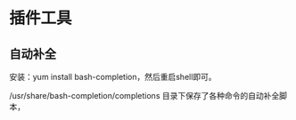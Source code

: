 # 插件工具

## 自动补全

安装：yum install bash-completion，然后重启shell即可。

/usr/share/bash-completion/completions 目录下保存了各种命令的自动补全脚本，

